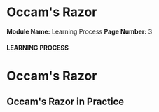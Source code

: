 <!--
 // Platform: Academy
// URL: https://academy.hackthebox.com/module/9/section/1576
// Platform Version: V1
// Module ID: 9
// Module Name: Learning Process
// Module Difficulty: Fundamental
// Section ID: 1576
// Section Title: Occam's Razor
// Page Title: Learning Process
// Page Number: 3
-->

# Occam's Razor

**Module Name:** Learning Process **Page Number:** 3

#### LEARNING PROCESS

# Occam's Razor

## Occam's Razor in Practice

####